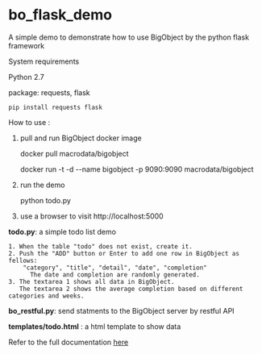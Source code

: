 # bo_flask_demo
A simple demo to demonstrate how to use BigObject by the python flask framework

System requirements

Python 2.7

package: requests, flask
    
    pip install requests flask
    
How to use :

1. pull and run BigObject docker image

    docker pull macrodata/bigobject
    
    docker run -t -d --name bigobject -p 9090:9090 macrodata/bigobject

2. run the demo
    
    python todo.py

3. use a browser to visit http://localhost:5000

    
**todo.py**: a simple todo list demo

	1. When the table "todo" does not exist, create it.
	2. Push the "ADD" button or Enter to add one row in BigObject as fellows: 
		"category", "title", "detail", "date", "completion"
          The date and completion are randomly generated.
	3. The textarea 1 shows all data in BigObject.
	   The textarea 2 shows the average completion based on different categories and weeks.

**bo_restful.py**: send statments to the BigObject server by restful API 

**templates/todo.html** : a html template to show data

Refer to the full documentation [here](https://docs.bigobject.io/)



